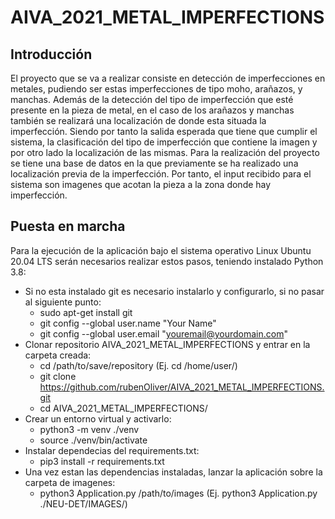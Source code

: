 # AIVA_2021_METAL_IMPERFECTIONS

## Introducción 

El proyecto que se va a realizar consiste en detección de imperfecciones en metales, pudiendo ser estas imperfecciones de tipo moho, arañazos, y manchas. Además de la detección del tipo de imperfección que esté presente en la pieza de metal, en el caso de los arañazos y manchas también se realizará una localización de donde esta situada la imperfección. Siendo por tanto la salida esperada que tiene que cumplir el sistema, la clasificación del tipo de imperfección que contiene la imagen y por otro lado la localización de las mismas. 
Para la realización del proyecto se tiene una base de datos en la que previamente se ha realizado una localización previa de la imperfección. Por tanto, el input recibido para el sistema son imagenes que acotan la pieza a la zona donde hay imperfección.

## Puesta en marcha

Para la ejecución de la aplicación bajo el sistema operativo Linux Ubuntu 20.04 LTS serán necesarios realizar estos pasos, teniendo instalado Python 3.8:

* Si no esta instalado git es necesario instalarlo y configurarlo, si no pasar al siguiente punto:
    * sudo apt-get install git
    * git config --global user.name "Your Name"
    * git config --global user.email "youremail@yourdomain.com"
* Clonar repositorio AIVA_2021_METAL_IMPERFECTIONS y entrar en la carpeta creada:
    * cd /path/to/save/repository (Ej. cd /home/user/)
    * git clone https://github.com/rubenOliver/AIVA_2021_METAL_IMPERFECTIONS.git
    * cd AIVA_2021_METAL_IMPERFECTIONS/
* Crear un entorno virtual y activarlo:
    * python3 -m venv ./venv
    * source ./venv/bin/activate
* Instalar dependecias del requirements.txt:
    * pip3 install -r requirements.txt
* Una vez estan las dependencias instaladas, lanzar la aplicación sobre la carpeta de imagenes:
    * python3 Application.py /path/to/images (Ej. python3 Application.py ./NEU-DET/IMAGES/)

